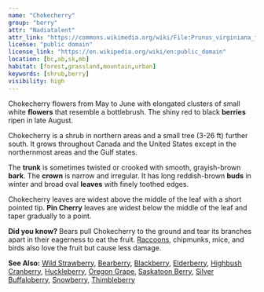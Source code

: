 ```yaml
---
name: "Chokecherry"
group: "berry"
attr: "Nadiatalent"
attr_link: "https://commons.wikimedia.org/wiki/File:Prunus_virginiana_flowers.jpg"
license: "public domain"
license_link: "https://en.wikipedia.org/wiki/en:public_domain"
location: [bc,ab,sk,mb]
habitat: [forest,grassland,mountain,urban]
keywords: [shrub,berry]
visibility: high
---
```

Chokecherry flowers from May to June with elongated clusters of small white **flowers** that resemble a bottlebrush. The shiny red to black **berries** ripen in late August.

Chokecherry is a shrub in northern areas and a small tree (3-26 ft) further south. It grows throughout Canada and the United States except in the northernmost areas and the Gulf states.

The **trunk** is sometimes twisted or crooked with smooth, grayish-brown **bark**. The **crown** is narrow and irregular. It has long reddish-brown **buds** in winter and broad oval **leaves** with finely toothed edges.

Chokecherry leaves are widest above the middle of the leaf with a short pointed tip. **Pin Cherry** leaves are widest below the middle of the leaf and taper gradually to a point.

**Did you know?** Bears pull Chokecherry to the ground and tear its branches apart in their eagerness to eat the fruit. [Raccoons](/animals/raccoon/), chipmunks, mice, and birds also love the fruit but cause less damage.

<!-- generated, do not edit -->
**See Also:**
[Wild Strawberry](/plants/wildstraw/),
[Bearberry](/trees/bear/),
[Blackberry](/trees/blackber/),
[Elderberry](/trees/elder/),
[Highbush Cranberry](/trees/hicran/),
[Huckleberry](/trees/huck/),
[Oregon Grape](/trees/orgrape/),
[Saskatoon Berry](/trees/saskber/),
[Silver Buffaloberry](/trees/silbufber/),
[Snowberry](/trees/snow/),
[Thimbleberry](/trees/thimble/)
